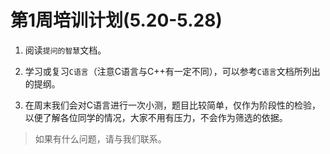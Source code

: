 # 第1周培训计划(5.20-5.28)

1. 阅读`提问的智慧`文档。 

2. 学习或复习`C语言`（注意C语言与C++有一定不同），可以参考`C语言`文档所列出的提纲。 

3. 在周末我们会对C语言进行一次小测，题目比较简单，仅作为阶段性的检验，以便了解各位同学的情况，大家不用有压力，不会作为筛选的依据。

> 如果有什么问题，请与我们联系。
